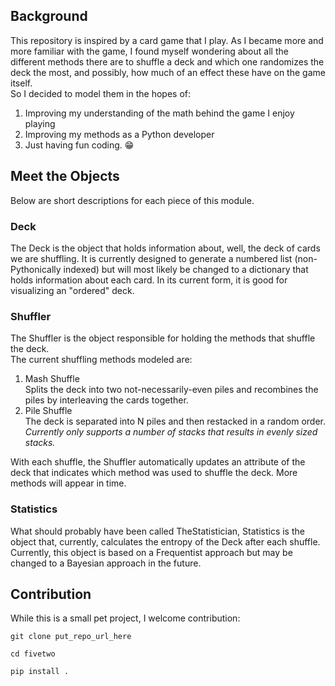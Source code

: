 ## Background
This repository is inspired by a card game that I play.
As I became more and more familiar with the game, I found myself wondering about all the different methods there are to shuffle a deck and which one randomizes the deck the most, and possibly, how much of an effect these have on the game itself.<br>
So I decided to model them in the hopes of:
1. Improving my understanding of the math behind the game I enjoy playing
2. Improving my methods as a Python developer
3. Just having fun coding. :grin:
## Meet the Objects
Below are short descriptions for each piece of this module.
### Deck
The Deck is the object that holds information about, well, the deck of cards we are shuffling.
It is currently designed to generate a numbered list (non-Pythonically indexed) but will most likely be changed to a dictionary that holds information about each card.
In its current form, it is good for visualizing an "ordered" deck.
### Shuffler
The Shuffler is the object responsible for holding the methods that shuffle the deck. <br>
The current shuffling methods modeled are:
1. Mash Shuffle<br>
Splits the deck into two not-necessarily-even piles and recombines the piles by interleaving the cards together.
2. Pile Shuffle<br>
The deck is separated into N piles and then restacked in a random order.
<br>*Currently only supports a number of stacks that results in evenly sized stacks.*

With each shuffle, the Shuffler automatically updates an attribute of the deck that indicates which method was used to shuffle the deck. More methods will appear in time.
### Statistics
What should probably have been called TheStatistician, Statistics is the object that, currently, calculates the entropy of the Deck after each shuffle.
Currently, this object is based on a Frequentist approach but may be changed to a Bayesian approach in the future. 
## Contribution
While this is a small pet project, I welcome contribution:
~~~
git clone put_repo_url_here
~~~
~~~
cd fivetwo
~~~
~~~
pip install .
~~~
